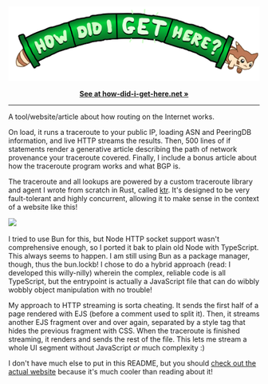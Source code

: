 <div align='center'>
<a href='https://how-did-i-get-here.net/'>
<img width='700' src='src/static/header.svg' alt='How Did I Get Here? A project by Lexi Mattick and Hack Club'>
<p><strong>See at how-did-i-get-here.net &raquo;</strong></p>
</a>
</div>

---

A tool/website/article about how routing on the Internet works.

On load, it runs a traceroute to your public IP, loading ASN and PeeringDB information, and live HTTP streams the results. Then, 500 lines of if statements render a generative article describing the path of network provenance your traceroute covered. Finally, I include a bonus article about how the traceroute program works and what BGP is.

The traceroute and all lookups are powered by a custom traceroute library and agent I wrote from scratch in Rust, called [ktr](https://github.com/kognise/ktr/). It's designed to be very fault-tolerant and highly concurrent, allowing it to make sense in the context of a website like this!

![](https://doggo.ninja/kv6l4b.png)

I tried to use Bun for this, but Node HTTP socket support wasn't comprehensive enough, so I ported it bak to plain old Node with TypeScript. This always seems to happen. I am still using Bun as a package manager, though, thus the bun.lockb! I chose to do a hybrid approach (read: I developed this willy-nilly) wherein the complex, reliable code is all TypeScript, but the entrypoint is actually a JavaScript file that can do wibbly wobbly object manipulation with no trouble!

My approach to HTTP streaming is sorta cheating. It sends the first half of a page rendered with EJS (before a comment used to split it). Then, it streams another EJS fragment over and over again, separated by a style tag that hides the previous fragment with CSS. When the traceroute is finished streaming, it renders and sends the rest of the file. This lets me stream a whole UI segment without JavaScript *or* much complexity :)

I don't have much else to put in this README, but you should [check out the actual website](https://how-did-i-get-here.net/) because it's much cooler than reading about it!